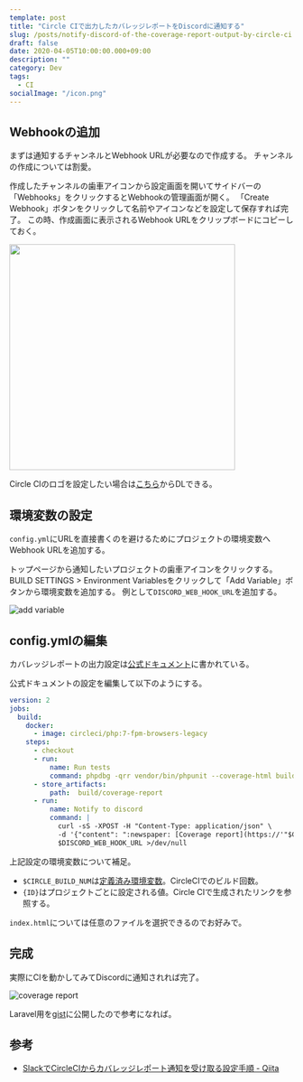 ```yaml
---
template: post
title: "Circle CIで出力したカバレッジレポートをDiscordに通知する"
slug: /posts/notify-discord-of-the-coverage-report-output-by-circle-ci
draft: false
date: 2020-04-05T10:00:00.000+09:00
description: ""
category: Dev
tags:
  - CI
socialImage: "/icon.png"
---
```

## Webhookの追加

まずは通知するチャンネルとWebhook URLが必要なので作成する。
チャンネルの作成については割愛。

作成したチャンネルの歯車アイコンから設定画面を開いてサイドバーの「Webhooks」をクリックするとWebhookの管理画面が開く。
「Create Webhook」ボタンをクリックして名前やアイコンなどを設定して保存すれば完了。
この時、作成画面に表示されるWebhook URLをクリップボードにコピーしておく。

<img src="/media/2020-04-05_1.png" width="400">

Circle CIのロゴを設定したい場合は[こちら](https://brandfolder.com/circleci)からDLできる。

## 環境変数の設定

`config.yml`にURLを直接書くのを避けるためにプロジェクトの環境変数へWebhook URLを追加する。

トップページから通知したいプロジェクトの歯車アイコンをクリックする。
BUILD SETTINGS > Environment Variablesをクリックして「Add Variable」ボタンから環境変数を追加する。
例として`DISCORD_WEB_HOOK_URL`を追加する。

![add variable](/media/2020-04-05_2.png)

## config.ymlの編集

カバレッジレポートの出力設定は[公式ドキュメント](https://circleci.com/docs/ja/2.0/code-coverage/#php)に書かれている。

公式ドキュメントの設定を編集して以下のようにする。

```yml
version: 2
jobs:
  build:
    docker:
      - image: circleci/php:7-fpm-browsers-legacy
    steps:
      - checkout
      - run:
          name: Run tests
          command: phpdbg -qrr vendor/bin/phpunit --coverage-html build/coverage-report
      - store_artifacts:
          path:  build/coverage-report
      - run:
          name: Notify to discord
          command: |
            curl -sS -XPOST -H "Content-Type: application/json" \
            -d '{"content": ":newspaper: [Coverage report](https://'"$CIRCLE_BUILD_NUM"'-{ID}-gh.circle-artifacts.com/0/build/coverage-report/index.html)"}' \
            $DISCORD_WEB_HOOK_URL >/dev/null
```

上記設定の環境変数について補足。

* `$CIRCLE_BUILD_NUM`は[定義済み環境変数](https://circleci.com/docs/ja/2.0/env-vars/#%E5%AE%9A%E7%BE%A9%E6%B8%88%E3%81%BF%E7%92%B0%E5%A2%83%E5%A4%89%E6%95%B0)。CircleCIでのビルド回数。
* `{ID}`はプロジェクトごとに設定される値。Circle CIで生成されたリンクを参照する。

`index.html`については任意のファイルを選択できるのでお好みで。

## 完成

実際にCIを動かしてみてDiscordに通知されれば完了。

![coverage report](/media/2020-04-05_3.png)

Laravel用を[gist](https://gist.github.com/choco14t/e6d5b0f6803fbf847ba58b851738a9cb)に公開したので参考になれば。

## 参考

* [SlackでCircleCIからカバレッジレポート通知を受け取る設定手順 - Qiita](https://qiita.com/gold-kou/items/24a1d68a65d641115b9e)
